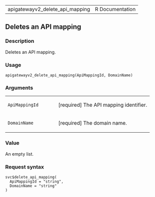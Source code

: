 <table style="width: 100%;">
<tbody>
<tr class="odd">
<td>apigatewayv2_delete_api_mapping</td>
<td style="text-align: right;">R Documentation</td>
</tr>
</tbody>
</table>

## Deletes an API mapping

### Description

Deletes an API mapping.

### Usage

    apigatewayv2_delete_api_mapping(ApiMappingId, DomainName)

### Arguments

<table>
<colgroup>
<col style="width: 35%" />
<col style="width: 65%" />
</colgroup>
<tbody>
<tr class="odd">
<td><code
id="apigatewayv2_delete_api_mapping_:_ApiMappingId">ApiMappingId</code></td>
<td><p>[required] The API mapping identifier.</p></td>
</tr>
<tr class="even">
<td><code
id="apigatewayv2_delete_api_mapping_:_DomainName">DomainName</code></td>
<td><p>[required] The domain name.</p></td>
</tr>
</tbody>
</table>

### Value

An empty list.

### Request syntax

    svc$delete_api_mapping(
      ApiMappingId = "string",
      DomainName = "string"
    )

